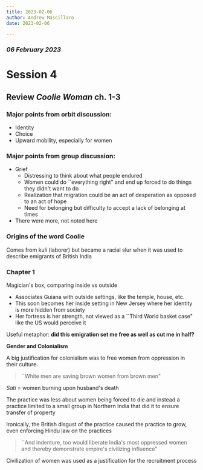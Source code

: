 ```yaml
---
title: 2023-02-06
author: Andrew Mascillaro
date: 2023-02-06

---
```


### _06 February 2023_

# Session 4

## Review _Coolie Woman_ ch. 1-3

### Major points from orbit discussion:

- Identity
- Choice
- Upward mobility, especially for women

### Major points from group discussion:

- Grief
  - Distressing to think about what people endured
  - Women could do \`\`everything right" and end up
  forced to do things they didn't want to do
  - Realization that migration could be an act of
  desperation as opposed to an act of hope
  - Need for belonging but difficulty to accept
  a lack of belonging at times
- There were more, not noted here

### Origins of the word Coolie

Comes from kuli (laborer) but became a racial slur
when it was used to describe emigrants of
British India

### Chapter 1

Magician's box, comparing inside vs outside

- Associates Guiana with outside settings, like the
temple, house, etc.
- This soon becomes her inside setting in New Jersey
where her identity is more hidden from society
- Her fortress is her strength, not viewed as a
\`\`Third World basket case" like the US would perceive
it

Useful metaphor: **did this emigration set me free as well
as cut me in half?**

**Gender and Colonialism**

A big justification for colonialism was to free women from
oppression in their culture.

> \`\`White men are saving brown women from brown men"

_Sati_ = women burning upon husband's death

The practice was less about women being forced to die and
instead a practice limited to a small group in Northern
India that did it to ensure transfer of property

Ironically, the British disgust of the practice caused the
practice to grow, even enforcing Hindu law on the practices

> \`\`And indenture, too would liberate India's most
> oppressed women and thereby demonstrate empire's civilizing
> influence"

Civilization of women was used as a justification for the
recruitment process



